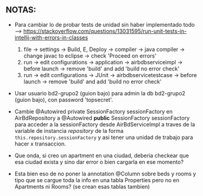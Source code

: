 ## NOTAS:

* Para cambiar lo de probar tests de unidad sin haber implementado todo 
	--> https://stackoverflow.com/questions/13031595/run-unit-tests-in-intellij-with-errors-in-classes 
	1. file -> settings -> Build, E, Deploy -> compiler -> java compiler -> change javac to eclipse -> check 'Proceed on errors'
	2. run -> edit configurations -> application -> airbdbserviceimpl -> before launch -> remove 'build' and add 'build no error check'
	3. run -> edit configurations -> JUnit -> airbdbservicetestcase -> before launch -> remove 'build' and add 'build no error check'	


* Usar usuario bd2-grupo2 (guion bajo) para admin la db bd2-grupo2 (guion bajo), con password 'topsecret'.

* Cambie @Autowired private SessionFactory sessionFactory en AirBdRepository a @Autowired **public** SessionFactory sessionFactory para acceder a la sessionFactory desde AirBdServiceImpl a traves de la variable de instancia _repository_ de la forma `this.repository.sessionFactory` y asi tener una unidad de trabajo para hacer x transaccion.

* Que onda, si creo un apartment en una ciudad, deberia checkear que esa ciudad exista y sino dar error o bien cargarla en ese momento?

* Esta bien eso de no poner la annotation @Column sobre beds y rooms y tipo que se cargue toda la info en una tabla Properties pero no en Apartments ni Rooms? (se crean esas tablas tambien)
